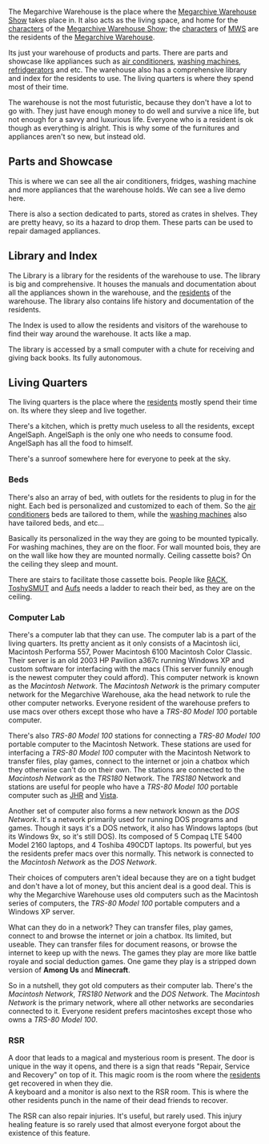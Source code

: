 The Megarchive Warehouse is the place where the [Megarchive Warehouse Show](Megarchive%20Warehouse%20Show.md) takes place in. It also acts as the living space, and home for the [characters](Characters.md) of the [Megarchive Warehouse Show](Megarchive%20Warehouse%20Show.md); the [characters](Characters.md)  of [MWS](Megarchive%20Warehouse%20Show.md) are the residents of the [Megarchive Warehouse](Megarchive%20Warehouse.md).

Its just your warehouse of products and parts. There are parts and showcase like appliances such as [air conditioners](Air%20Conditioners.md), [washing machines](Washing%20Machines.md), [refridgerators](Refridgerators.md) and etc. The warehouse also has a comprehensive library and index for the residents to use. The living quarters is where they spend most of their time.

The warehouse is not the most futuristic, because they don't have a lot to go with. They just have enough money to do well and survive a nice life, but not enough for a savvy and luxurious life. Everyone who is a resident is ok though as everything is alright. This is why some of the furnitures and appliances aren't so new, but instead old.

## Parts and Showcase

This is where we can see all the air conditioners, fridges, washing machine and more appliances that the warehouse holds. We can see a live demo here.

There is also a section dedicated to parts, stored as crates in shelves. They are pretty heavy, so its a hazard to drop them. These parts can be used to repair damaged appliances.

## Library and Index
The Library is a library for the residents of the warehouse to use. The library is big and comprehensive. It houses the manuals and documentation about all the appliances shown in the warehouse, and the [residents](Characters.md) of the warehouse. The library also contains life history and documentation of the residents.

The Index is used to allow the residents and visitors of the warehouse to find their way around the warehouse. It acts like a map.

The library is accessed by a small computer with a chute for receiving and giving back books. Its fully autonomous.

## Living Quarters
The living quarters is the place where the [residents](Characters.md) mostly spend their time on. Its where they sleep and live together. 

There's a kitchen, which is pretty much useless to all the residents, except AngelSaph. AngelSaph is the only one who needs to consume food. AngelSaph has all the food to himself.

There's a sunroof somewhere here for everyone to peek at the sky.

### Beds
There's also an array of bed, with outlets for the residents to plug in for the night. Each bed is personalized and customized to each of them. So the [air conditioners](Air%20Conditioners.md) beds are tailored to them, while the [washing machines](Washing%20Machines.md) also have tailored beds, and etc...

Basically its personalized in the way they are going to be mounted typically. For washing machines, they are on the floor. For wall mounted bois, they are on the wall like how they are mounted normally. Ceiling cassette bois? On the ceiling they sleep and mount.

There are stairs to facilitate those cassette bois. People like [RACK](RACK.md), [ToshySMUT](ToshySMUT.md) and [Aufs](Aufs.md) needs a ladder to reach their bed, as they are on the ceiling. 

### Computer Lab
There's a computer lab that they can use. The computer lab is a part of the living quarters. Its pretty ancient as it only consists of a Macintosh iici, Macintosh Performa 557, Power Macintosh 6100 Macintosh Color Classic. Their server is an old 2003 HP Pavilion a367c running Windows XP and custom software for interfacing with the macs (This server funnily enough is the newest computer they could afford). This computer network is known as the *Macintosh Network*. The *Macintosh Network* is the primary computer network for the Megarchive Warehouse, aka the head network to rule the other computer networks. Everyone resident of the warehouse prefers to use macs over others except those who have a *TRS-80 Model 100* portable computer.

There's also *TRS-80 Model 100* stations for connecting a *TRS-80 Model 100* portable computer to the Macintosh Network. These stations are used for interfacing a *TRS-80 Model 100* computer with the Macintosh Network to transfer files, play games, connect to the internet or join a chatbox which they otherwise can't do on their own. The stations are connected to the *Macintosh Network* as the *TRS180* Network. The *TRS180* Network and stations are useful for people who have a *TRS-80 Model 100* portable computer such as [JHR](AEX.md#JHR) and [Vista](Vista.md). 

Another set of computer also forms a new network known as the *DOS Network*. It's a network primarily used for running DOS programs and games. Though it says it's a DOS network, it also has Windows laptops (but its Windows 9x, so it's still DOS). Its composed of 5 Compaq LTE 5400 Model 2160 laptops, and 4 Toshiba 490CDT laptops. Its powerful, but yes the residents prefer macs over this normally. This network is connected to the *Macintosh Network* as the *DOS Network*.

Their choices of computers aren't ideal because they are on a tight budget and don't have a lot of money, but this ancient deal is a good deal. This is why the Megarchive Warehouse uses old computers such as the Macintosh series of computers, the *TRS-80 Model 100* portable computers and a Windows XP server.

What can they do in a network? They can transfer files, play games, connect to and browse the internet or join a chatbox. Its limited, but useable. They can transfer files for document reasons, or browse the internet to keep up with the news. The games they play are more like battle royale and social deduction games. One game they play is a stripped down version of **Among Us** and **Minecraft**.

So in a nutshell, they got old computers as their computer lab. There's the *Macintosh Network*, *TRS180 Network* and the *DOS Network*. The *Macintosh Network* is the primary network, where all other networks are secondaries connected to it. Everyone resident prefers macintoshes except those who owns a *TRS-80 Model 100*.
### RSR

A door that leads to a magical and mysterious room is present. The door is unique in the way it opens, and there is a sign that reads "Repair, Service and Recovery" on top of it. This magic room is the room where the [residents](Characters.md) get recovered in when they die.  
A keyboard and a monitor is also next to the RSR room. This is where the other residents punch in the name of their dead friends to recover.

The RSR can also repair injuries. It's useful, but rarely used. This injury healing feature is so rarely used that almost everyone forgot about the existence of this feature.